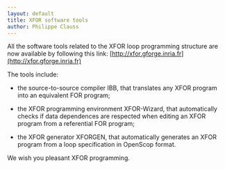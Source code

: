 ```yaml
---
layout: default
title: XFOR software tools
author: Philippe Clauss
---
```


All the software tools related to
the XFOR loop programming structure are now available by following this
link: [http://xfor.gforge.inria.fr](http://xfor.gforge.inria.fr)

The tools include:

- the source-to-source compiler IBB, that translates any XFOR program into an
  equivalent FOR program;

- the XFOR programming environment XFOR-Wizard, that automatically checks if
  data dependences are respected when editing an XFOR program from a
  referential FOR program;

- the XFOR generator XFORGEN, that automatically generates an XFOR program from
  a loop specification in OpenScop format.

We wish you pleasant XFOR programming.
